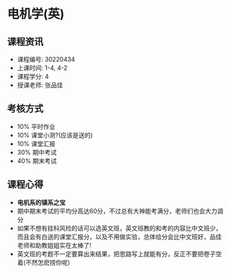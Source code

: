 # 电机学(英)

## 课程资讯
- 课程编号: 30220434 
- 上课时间: 1-4, 4-2
- 课程学分: 4
- 授课老师: 张品佳
  
## 考核方式
- 10% 平时作业
- 10% 课堂小测?(应该是送的)
- 10% 课堂汇报
- 30% 期中考试
- 40% 期末考试

## 课程心得
- **电机系的镇系之宝**
- 期中期末考试的平均分高达60分，不过总有大神能考满分，老师们也会大力调分
- 如果不想有挂科风险的话可以选英文班，英文班教的和考的内容比中文班少，而且会有白送的课堂汇报分，以及不用做实验，总体给分会比中文班好，品佳老师和助教姐姐实在太棒了!
- 英文班的考题不一定要算出来结果，把思路写上就能有分，反正不要把卷子空着(不然怎麽捞你呢)

